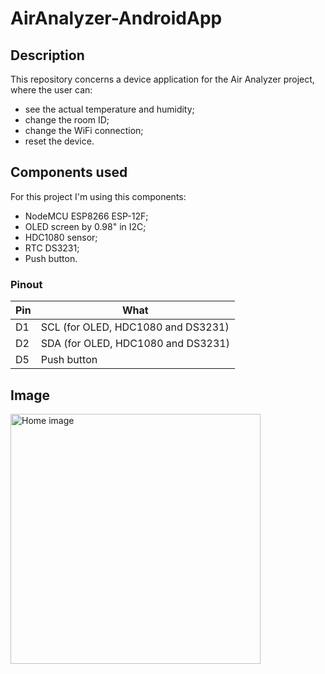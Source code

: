# AirAnalyzer-AndroidApp
## Description
This repository concerns a device application for the Air Analyzer project, where the user can:
 - see the actual temperature and humidity;
 - change the room ID;
 - change the WiFi connection;
 - reset the device.

## Components used
For this project I'm using this components:
 - NodeMCU ESP8266 ESP-12F;
 - OLED screen by 0.98" in I2C;
 - HDC1080 sensor;
 - RTC DS3231;
 - Push button.

### Pinout
| Pin | What |
| --- | ---- |
| D1 | SCL (for OLED, HDC1080 and DS3231) |
| D2 | SDA (for OLED, HDC1080 and DS3231) |
| D5 | Push button |

## Image
<img src="https://www.davidepalladino.com/wp-content/uploads/2022/02/Air-Analyzer-Device-v3.0.0-scaled.jpg" alt="Home image" width="400px" height="auto">
